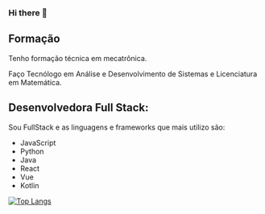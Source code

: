 ### Hi there 👋

## Formação
Tenho formação técnica em mecatrônica.

Faço Tecnólogo em Análise e Desenvolvimento de Sistemas e Licenciatura em Matemática.


## Desenvolvedora Full Stack:
Sou FullStack e as linguagens e frameworks que mais utilizo são:
- JavaScript
- Python
- Java
- React
- Vue
- Kotlin

[![Top Langs](https://github-readme-stats.vercel.app/api/top-langs/?username=sarah-lima&langs_count=8)](https://github.com/anuraghazra/github-readme-stats)


<!--
**sarah-lima/sarah-lima** is a ✨ _special_ ✨ repository because its `README.md` (this file) appears on your GitHub profile.

Here are some ideas to get you started:

- 🔭 I’m currently working on ...
- 🌱 I’m currently learning ...
- 👯 I’m looking to collaborate on ...
- 🤔 I’m looking for help with ...
- 💬 Ask me about ...
- 📫 How to reach me: ...
- 😄 Pronouns: ...
- ⚡ Fun fact: ...
-->
